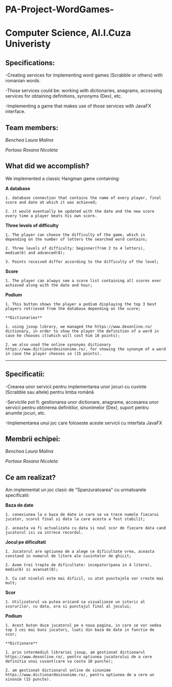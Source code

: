 # PA-Project-WordGames-
# Computer Science, Al.I.Cuza Univeristy

## Specifications:

-Creating services for implementing word games (Scrabble or others) with romanian words.

-Those services could be: working with dictionaries, anagrams, accessing services for obtaining definitions, synonyms (Dex), etc.

-Implementing a game that makes use of those services with JavaFX interface.

## Team members:

*Benchea Laura Malina*

*Portase Roxana Nicoleta*

## What did we accomplish?

  We implemented a classic Hangman game containing:
  
  **A database**
  
    1. database connection that contains the name of every player, final score and date at which it was achieved;
    
    2. it would eventually be updated with the date and the new score every time a player beats his own score.
    
  **Three levels of difficulty**
  
    1. The player can choose the difficulty of the game, which is depending on the number of letters the searched word contains;
    
    2. Three levels of difficulty: beginner(from 2 to 4 letters), medium(6) and advanced(8);
    
    3. Points received differ according to the difficulty of the level;
    
   **Score**
   
    1. The player can always see a score list containing all scores ever achieved along with the date and hour;
    
   **Podium**
   
    1. This button shows the player a podium displaying the top 3 best players retrieved from the database depending on the score;
    
    **Dictionaries**
    
    1. using jsoup library, we managed the https://www.dexonline.ro/ dictionary, in order to show the player the definition of a word in case he chooses it(which will cost him 10 points);
    
    2. we also used the online synonyms dictionary https://www.dictionardesinonime.ro/, for showing the synonym of a word in case the player chooses so (15 points).


-------------------------------------------------------------------------------------------------------------------------------------------

## Specificatii:

-Crearea unor servicii pentru implementarea unor jocuri cu cuvinte (Scrabble sau altele) pentru limba română

-Serviciile pot fi: gestionarea unor dictionare, anagrame, accesarea unor servicii pentru obtinerea definitilor, sinonimelor (Dex), suport pentru anumite jocuri, etc.

-Implementarea unui joc care foloseste aceste servicii cu interfata JavaFX

## Membrii echipei:

*Benchea Laura Malina*

*Portase Roxana Nicoleta*

## Ce am realizat?

  Am implementat un joc clasic de "Spanzuratoarea" cu urmatoarele specificatii:
  
  **Baza de date**
  
    1. conexiunea la o baza de date in care se va trece numele fiecarui jucator, scorul final si data la care acesta a fost stabilit;
    
    2. aceasta va fi actualizata cu data si noul scor de fiecare data cand jucatorul isi va intrece recordul.
    
  **Jocul pe dificultati**
  
    1. Jucatorul are optiunea de a alege ce dificultate vrea, aceasta constand in numarul de litere ale cuvintelor de ghicit;
    
    2. Avem trei trepte de dificultate: incepator(pana in 4 litere), mediu(6) si avansat(8);
    
    3. Cu cat nivelul este mai dificil, cu atat punctajele vor creste mai mult;
    
   **Scor**
   
    1. Utilizatorul va putea oricand sa vizualizeze un istoric al scorurilor, cu data, ora si punctajul final al jocului;
    
   **Podium**
   
    1. Acest buton duce jucatorul pe o noua pagina, in care se vor vedea top 3 cei mai buni jucatori, luati din baza de date in functie de scor;
    
    **Dictionare**
    
    1. prin intermediul librariei jsoup, am gestionat dictionarul https://www.dexonline.ro/, pentru optiunea jucatorului de a cere definitia unui cuvant(care va costa 10 puncte);
    
    2. am gestionat dictionarul online de sinonime https://www.dictionardesinonime.ro/, pentru optiunea de a cere un sinonim (15 puncte).
    

